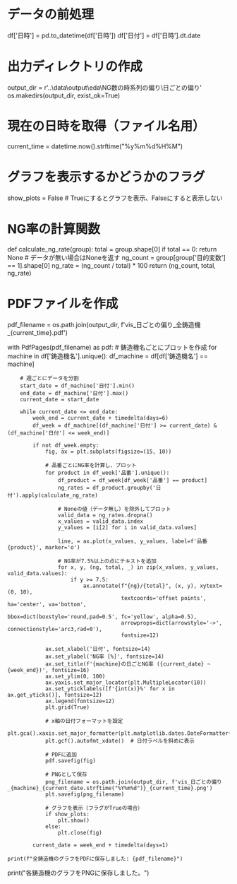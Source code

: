 # データの前処理
df['日時'] = pd.to_datetime(df['日時'])
df['日付'] = df['日時'].dt.date

# 出力ディレクトリの作成
output_dir = r'..\data\output\eda\NG数の時系列の偏り\日ごとの偏り'
os.makedirs(output_dir, exist_ok=True)

# 現在の日時を取得（ファイル名用）
current_time = datetime.now().strftime("%y%m%d%H%M")

# グラフを表示するかどうかのフラグ
show_plots = False  # Trueにするとグラフを表示、Falseにすると表示しない

# NG率の計算関数
def calculate_ng_rate(group):
    total = group.shape[0]
    if total == 0:
        return None  # データが無い場合はNoneを返す
    ng_count = group[group['目的変数'] == 1].shape[0]
    ng_rate = (ng_count / total) * 100
    return (ng_count, total, ng_rate)

# PDFファイルを作成
pdf_filename = os.path.join(output_dir, f'vis_日ごとの偏り_全鋳造機_{current_time}.pdf')

with PdfPages(pdf_filename) as pdf:
    # 鋳造機名ごとにプロットを作成
    for machine in df['鋳造機名'].unique():
        df_machine = df[df['鋳造機名'] == machine]
        
        # 週ごとにデータを分割
        start_date = df_machine['日付'].min()
        end_date = df_machine['日付'].max()
        current_date = start_date
        
        while current_date <= end_date:
            week_end = current_date + timedelta(days=6)
            df_week = df_machine[(df_machine['日付'] >= current_date) & (df_machine['日付'] <= week_end)]
            
            if not df_week.empty:
                fig, ax = plt.subplots(figsize=(15, 10))
                
                # 品番ごとにNG率を計算し、プロット
                for product in df_week['品番'].unique():
                    df_product = df_week[df_week['品番'] == product]
                    ng_rates = df_product.groupby('日付').apply(calculate_ng_rate)
                    
                    # Noneの値（データ無し）を除外してプロット
                    valid_data = ng_rates.dropna()
                    x_values = valid_data.index
                    y_values = [i[2] for i in valid_data.values]
                    
                    line, = ax.plot(x_values, y_values, label=f'品番 {product}', marker='o')
                    
                    # NG率が7.5%以上の点にテキストを追加
                    for x, y, (ng, total, _) in zip(x_values, y_values, valid_data.values):
                        if y >= 7.5:
                            ax.annotate(f"{ng}/{total}", (x, y), xytext=(0, 10), 
                                        textcoords='offset points', ha='center', va='bottom',
                                        bbox=dict(boxstyle='round,pad=0.5', fc='yellow', alpha=0.5),
                                        arrowprops=dict(arrowstyle='->', connectionstyle='arc3,rad=0'),
                                        fontsize=12)
                
                ax.set_xlabel('日付', fontsize=14)
                ax.set_ylabel('NG率 [%]', fontsize=14)
                ax.set_title(f'{machine}の日ごとNG率 ({current_date} ~ {week_end})', fontsize=16)
                ax.set_ylim(0, 100)
                ax.yaxis.set_major_locator(plt.MultipleLocator(10))
                ax.set_yticklabels([f'{int(x)}%' for x in ax.get_yticks()], fontsize=12)
                ax.legend(fontsize=12)
                plt.grid(True)
                
                # x軸の日付フォーマットを設定
                plt.gca().xaxis.set_major_formatter(plt.matplotlib.dates.DateFormatter('%m/%d'))
                plt.gcf().autofmt_xdate()  # 日付ラベルを斜めに表示
                
                # PDFに追加
                pdf.savefig(fig)
                
                # PNGとして保存
                png_filename = os.path.join(output_dir, f'vis_日ごとの偏り_{machine}_{current_date.strftime("%Y%m%d")}_{current_time}.png')
                plt.savefig(png_filename)
                
                # グラフを表示（フラグがTrueの場合）
                if show_plots:
                    plt.show()
                else:
                    plt.close(fig)
            
            current_date = week_end + timedelta(days=1)
    
    print(f"全鋳造機のグラフをPDFに保存しました: {pdf_filename}")

print("各鋳造機のグラフをPNGに保存しました。")
